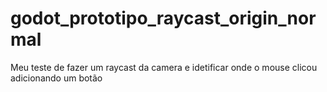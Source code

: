 # godot_prototipo_raycast_origin_normal
Meu teste de fazer um raycast da camera e idetificar onde o mouse clicou adicionando um botão
